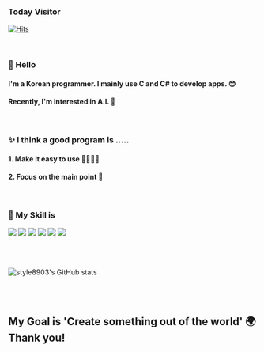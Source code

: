 
  
### Today Visitor
[![Hits](https://hits.seeyoufarm.com/api/count/incr/badge.svg?url=https%3A%2F%2Fgithub.com%2Fstyle8903&count_bg=%2379C83D&title_bg=%23555555&icon=&icon_color=%23E7E7E7&title=hits&edge_flat=false)](https://hits.seeyoufarm.com)

<br/>

### 👋 Hello 
#### I'm a Korean programmer. I mainly use C and C# to develop apps. 😊
#### Recently, I'm interested in A.I. 🚀  
<br/>  

### ✨ I think a good program is .....
#### 1. Make it easy to use 👨‍👨‍👧‍👧
#### 2. Focus on the main point 🎯
<br/>

### 🔧 My Skill is
<img src="https://img.shields.io/badge/C-A8B9CC?style=flat-square&logo=C&logoColor=white"/></a>
<img src="https://img.shields.io/badge/Android studio-3DDC84?style=flat-square&logo=Android Studio&logoColor=white"/></a>
<img src="https://img.shields.io/badge/C Sharp-239120?style=flat-square&logo=C Sharp&logoColor=white"/></a>
<img src="https://img.shields.io/badge/PYTHON-3776AB?style=flat-square&logo=Python&logoColor=white"/></a>
<img src="https://img.shields.io/badge/SQL-4479A1?style=flat-square&logo=MySQL&logoColor=white"/></a>
<img src="https://img.shields.io/badge/JAVA-007396?style=flat-square&logo=Java&logoColor=white"/></a>

<br/>
<br/>

![style8903's GitHub stats](https://github-readme-stats.vercel.app/api?username=style8903&show_icons=true)

<br/>
<br/>

## My Goal is 'Create something out of the world' 🌍 Thank you!
